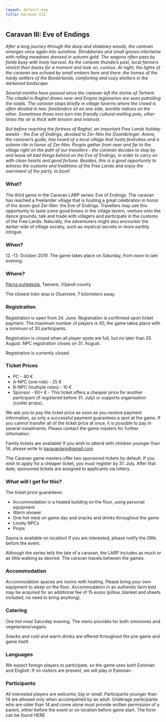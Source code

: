 ```yaml
---
layout: default-eng
title: Karavan III
---
```

## Caravan III: Eve of Endings

_After a long journey through the deep and shadowy woods, the caravan emerges once again into sunshine. Shrubberies and small groves intertwine with rolling meadows dressed in autumn gold. The wagons often pass by fields busy with lively harvest. As the caravan thunders past, local farmers stretch their backs for a moment and look on, curious. At night, the lights of the caravan are echoed by small embers here and there: the homes of the hardy settlers of the Borderlands, comforting and cozy shelters in the darkened landscape._

_Several months have passed since the caravan left the shrine of Terhent. The citadel in Raghel draws near and Empire legionaries are seen patrolling the roads. The caravan stops briefly in village taverns where the crowd is often divided in two: freelanders sit on one side, leontite natives on the other. Sometimes those inns turn into friendly cultural melting pots, other times the air is thick with tension and mistrust._

_But before reaching the fortress of Raghel, an important Free Lands holiday awaits - the Eve of Endings, devoted to Zer-Nim the Doombringer. Anera, the caravan’s guide, has heard of a local village that hosts festivities and a solemn rite in honor of Zer-Nim. People gather from near and far to the village right on the path of our travellers - the caravan decides to stop by and leave all bad things behind on the Eve of Endings, in order to carry on with clean hearts and good fortune. Besides, this is a good opportunity to witness the customs and traditions of the Free Lands and enjoy the merriment of the party, to boot!_

### What?

The third game in the Caravan LARP series: Eve of Endings. The caravan has reached a freelander village that is hosting a great celebration in honor of the doom god Zer-Nim: the Eve of Endings. Travellers may use this opportunity to taste some good brews in the village tavern, venture onto the dance grounds, talk and trade with villagers and participate in the customs of the Free Lands. Naturally, the adventurers might also encounter the darker side of village society, such as mystical secrets or more earthly intrigue.

### When?

12.-13. October 2019. The game takes place on Saturday, from noon to late evening.

### Where?

[Pärna puhkeküla](https://goo.gl/maps/W3ykQL12H2w19aLM6), Taevere, Viljandi county

The closest train stop is Olustvere, 7 kilometers away.

### Registration

Registration is open from 24. June. Registration is confirmed upon ticket payment. The maximum number of players is 40, the game takes place with a minimum of 30 participants.

Registration is closed when all player spots are full, but no later than 25. August. NPC registration closes on 31. August.

Registration is currently closed.

### Ticket Prices

* PC - 40 €
* A-NPC (one role) - 25 €
* B-NPC (multiple roles) - 10 €
* Sponsor - 60+ € - This ticket offers a cheaper price for another participant (if registered before 31. July) or supports organisation (cooler props).

We ask you to pay the ticket price as soon as you receive payment information, as only a successful payment guarantees a spot at the game. If you cannot transfer all of the ticket price at once, it is possible to pay in several installments. Please contact the game masters for further information.

Family tickets are available! If you wish to attend with children younger than 14, please write to karavanlarp@gmail.com

The Caravan game masters offer two sponsored tickets by default. If you wish to apply for a cheaper ticket, you must register by 31. July. After that date, sponsored tickets are assigned to applicants via lottery.

### What will I get for this?

The ticket price guarantees:

* Accommodation in a heated building on the floor, using personal equipment
* Warm shower
* One hot meal on game day and snacks and drinks throughout the game
* Lovely NPCs
* Props

Sauna is available on location! If you are interested, please notify the GMs before the event.

Although the series tells the tale of a caravan, the LARP includes as much or as little walking as desired. The caravan travels between the games.

### Accommodation

Accommodation spaces are rooms with heating. Please bring your own equipment to sleep on the floor. Accommodation in an authentic farm bed may be acquired for an additional fee of 15 euros (pillow, blanket and sheets included, no need to bring anything).

### Catering

One hot meal Saturday evening. The menu provides for both omnivores and vegetarians/vegans.

Snacks and cold and warm drinks are offered throughout the pre-game and game itself.

### Languages

We expect foreign players to participate, so the game uses both Estonian and English. If no visitors are present, we will play in Estonian.

### Participants

All interested players are welcome, big or small. Participants younger than 14 are allowed only when accompanied by an adult. Underage participants who are older than 14 and come alone must provide written permission of a parent, either before the event or on location before game start. The form can be found HERE

